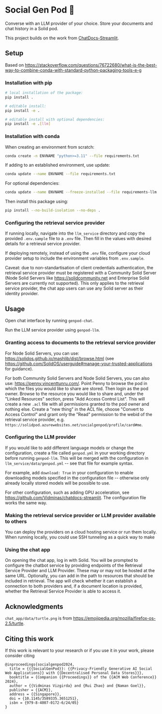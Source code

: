 # Social Gen Pod 🐢

Converse with an LLM provider of your choice. Store your documents and chat history in a Solid pod.

This project builds on the work from [ChatDocs-Streamlit](https://github.com/Vidminas/chatdocs-streamlit).

## Setup

Based on <https://stackoverflow.com/questions/76722680/what-is-the-best-way-to-combine-conda-with-standard-python-packaging-tools-e-g>

### Installation with pip

```bash
# local installation of the package:
pip install .

# editable install:
pip install -e .

# editable install with optional dependencies:
pip install -e .[llm]
```

### Installation with conda

When creating an environment from scratch:

```bash
conda create -n ENVNAME "python>=3.11" --file requirements.txt
```

If adding to an established environment, use update:

```bash
conda update --name ENVNAME --file requirements.txt
```

For optional dependencies:

```bash
conda update --name ENVNAME --freeze-installed --file requirements-llm.txt
```

Then install this package using:

```bash
pip install --no-build-isolation --no-deps .
```

### Configuring the retrieval service provider

If running locally, navigate into the `llm_service` directory and copy the provided `.env.sample` file to a `.env` file. Then fill in the values with desired details for a retrieval service provider.

If deploying remotely, instead of using the `.env` file, configure your cloud provider setup to include the environment variables from `.env.sample`.

Caveat: due to non-standartisation of client credentials authentication, the retrieval service provider must be registered with a Community Solid Server (Node Solid Servers like <https://solidcommunity.net> and Enterprise Solid Servers are currently not supported). This only applies to the retrieval service provider, the chat app users can use any Solid server as their identity provider.

## Usage

Open chat interface by running `genpod-chat`.

Run the LLM service provider using `genpod-llm`.

### Granting access to documents to the retrieval service provider

For Node Solid Servers, you can use: <https://solidos.github.io/mashlib/dist/browse.html> (see <https://github.com/SolidOS/userguide#manage-your-trusted-applications> for guidance).

For both Community Solid Servers and Node Solid Servers, you can also use: <https://penny.vincenttunru.com/>. Point Penny to browse the pod in which the files you would like to share are stored. Then login as the pod owner. Browse to the resource you would like to share and, under the "Linked Resources" section, press "Add Access Control List". This will create a new `.acl` file with all permissions granted to the pod owner and nothing else. Create a "new thing" in the ACL file, choose "Convert to Access Control" and grant only the "Read" permission to the webid of the retrieval service provider, e.g. `https://solidpod.azurewebsites.net/socialgenpod/profile/card#me`.

### Configuring the LLM provider

If you would like to add different language models or change the configuration, create a file called `genpod.yml` in your working directory before running `genpod-llm`. This will be merged with the configuration in `llm_service/data/genpod.yml` -- see that file for example syntax.

For example, add `download: True` in your configuration to enable downloading models specified in the configuration file -- otherwise only already locally stored models will be possible to use.

For other configuration, such as adding GPU acceleration, see <https://github.com/Vidminas/chatdocs-streamlit>. The configuration file works the same way.

### Making the retrieval service provider or LLM provider available to others

You can deploy the providers on a cloud hosting service or run them locally. When running locally, you could use SSH tunneling as a quick way to make

### Using the chat app

On opening the chat app, log in with Solid. You will be prompted to configure the chatbot service by providing endpoints of the Retrieval Service Provider and LLM Provider. These may or may not be hosted at the same URL. Optionally, you can add in the path to resources that should be included in retrieval. The app will check whether it can establish a connection to both providers and, if a document location is provided, whether the Retrieval Service Provider is able to access it.

## Acknowledgments

`chat_app/data/turtle.png` is from <https://emojipedia.org/mozilla/firefox-os-2.5/turtle>.

## Citing this work

If this work is relevant to your research or if you use it in your work, please consider citing

```
@inproceedings{socialgenpod2024,
  title = {{{SocialGenPod}}: {{Privacy-Friendly Generative AI Social Web Applications}} with {{Decentralised Personal Data Stores}}},
  booktitle = {Companion {{Proceedings}} of the {{ACM Web Conference}} 2024},
  author = {{Vidminas Vizgirda} and {Rui Zhao} and {Naman Goel}},
  publisher = {{ACM}},
  address = {{Singapore}},
  doi = {10.1145/3589335.3651251},
  isbn = {979-8-4007-0172-6/24/05}
}
```